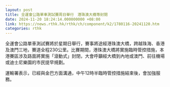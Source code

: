 ```yaml
---
layout: post
title: 全運會公路單車測試賽周日舉行　港珠澳大橋等封閉
date: 2024-11-20 18:24:14.000000000 +08:00
link: https://news.rthk.hk/rthk/ch/component/k2/1780116-20241120.htm
categories: rthk
---
```


全運會公路單車測試賽將於星期日舉行，賽事將途經港珠澳大橋，跨越珠海、香港及澳門三地，賽道全程230公里。比賽期間，港珠澳大橋將實施臨時管控措施，本港賽區涉及路面將實施「滾動式」封閉，大會呼籲經大橋到內地或澳門、前往機場或迪士尼樂園的巿民提早規劃。

運輸署表示，已經與金巴方面溝通，中午12時半臨時管控措施結束後，會加強服務。
